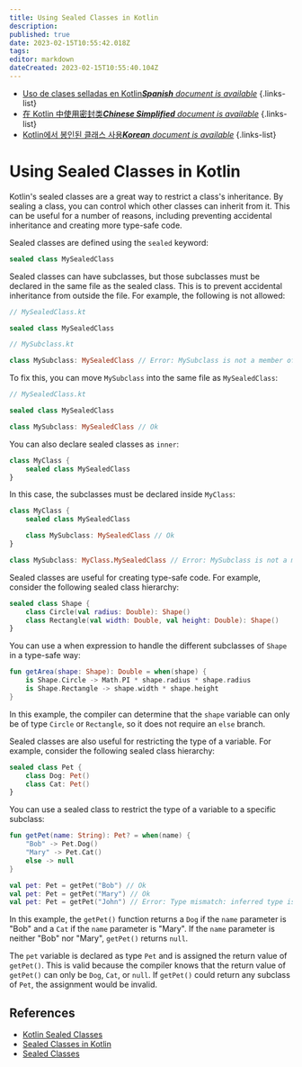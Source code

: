 ```yaml
---
title: Using Sealed Classes in Kotlin
description: 
published: true
date: 2023-02-15T10:55:42.018Z
tags: 
editor: markdown
dateCreated: 2023-02-15T10:55:40.104Z
---
```


- [Uso de clases selladas en Kotlin***Spanish** document is available*](/es/Knowledge-base/Kotlin/using-sealed-classes-in-kotlin)
{.links-list}
- [在 Kotlin 中使用密封类***Chinese Simplified** document is available*](/zh/Knowledge-base/Kotlin/using-sealed-classes-in-kotlin)
{.links-list}
- [Kotlin에서 봉인된 클래스 사용***Korean** document is available*](/ko/Knowledge-base/Kotlin/using-sealed-classes-in-kotlin)
{.links-list}


# Using Sealed Classes in Kotlin

Kotlin's sealed classes are a great way to restrict a class's inheritance. By sealing a class, you can control which other classes can inherit from it. This can be useful for a number of reasons, including preventing accidental inheritance and creating more type-safe code.

Sealed classes are defined using the `sealed` keyword:

```kotlin
sealed class MySealedClass
```

Sealed classes can have subclasses, but those subclasses must be declared in the same file as the sealed class. This is to prevent accidental inheritance from outside the file. For example, the following is not allowed:

```kotlin
// MySealedClass.kt

sealed class MySealedClass

// MySubclass.kt

class MySubclass: MySealedClass // Error: MySubclass is not a member of the sealed class
```

To fix this, you can move `MySubclass` into the same file as `MySealedClass`:

```kotlin
// MySealedClass.kt

sealed class MySealedClass

class MySubclass: MySealedClass // Ok
```

You can also declare sealed classes as `inner`:

```kotlin
class MyClass {
    sealed class MySealedClass
}
```

In this case, the subclasses must be declared inside `MyClass`:

```kotlin
class MyClass {
    sealed class MySealedClass

    class MySubclass: MySealedClass // Ok
}

class MySubclass: MyClass.MySealedClass // Error: MySubclass is not a member of MyClass
```

Sealed classes are useful for creating type-safe code. For example, consider the following sealed class hierarchy:

```kotlin
sealed class Shape {
    class Circle(val radius: Double): Shape()
    class Rectangle(val width: Double, val height: Double): Shape()
}
```

You can use a when expression to handle the different subclasses of `Shape` in a type-safe way:

```kotlin
fun getArea(shape: Shape): Double = when(shape) {
    is Shape.Circle -> Math.PI * shape.radius * shape.radius
    is Shape.Rectangle -> shape.width * shape.height
}
```

In this example, the compiler can determine that the `shape` variable can only be of type `Circle` or `Rectangle`, so it does not require an `else` branch.

Sealed classes are also useful for restricting the type of a variable. For example, consider the following sealed class hierarchy:

```kotlin
sealed class Pet {
    class Dog: Pet()
    class Cat: Pet()
}
```

You can use a sealed class to restrict the type of a variable to a specific subclass:

```kotlin
fun getPet(name: String): Pet? = when(name) {
    "Bob" -> Pet.Dog()
    "Mary" -> Pet.Cat()
    else -> null
}

val pet: Pet = getPet("Bob") // Ok
val pet: Pet = getPet("Mary") // Ok
val pet: Pet = getPet("John") // Error: Type mismatch: inferred type is Pet? but Pet was expected
```

In this example, the `getPet()` function returns a `Dog` if the `name` parameter is "Bob" and a `Cat` if the `name` parameter is "Mary". If the `name` parameter is neither "Bob" nor "Mary", `getPet()` returns `null`.

The `pet` variable is declared as type `Pet` and is assigned the return value of `getPet()`. This is valid because the compiler knows that the return value of `getPet()` can only be `Dog`, `Cat`, or `null`. If `getPet()` could return any subclass of `Pet`, the assignment would be invalid.

## References

- [Kotlin Sealed Classes](https://kotlinlang.org/docs/reference/sealed-classes.html)
- [Sealed Classes in Kotlin](https://medium.com/@BladeCoder/sealed-classes-in-kotlin-67861b4bfe7d)
- [Sealed Classes](https://antonioleiva.com/sealed-classes/)